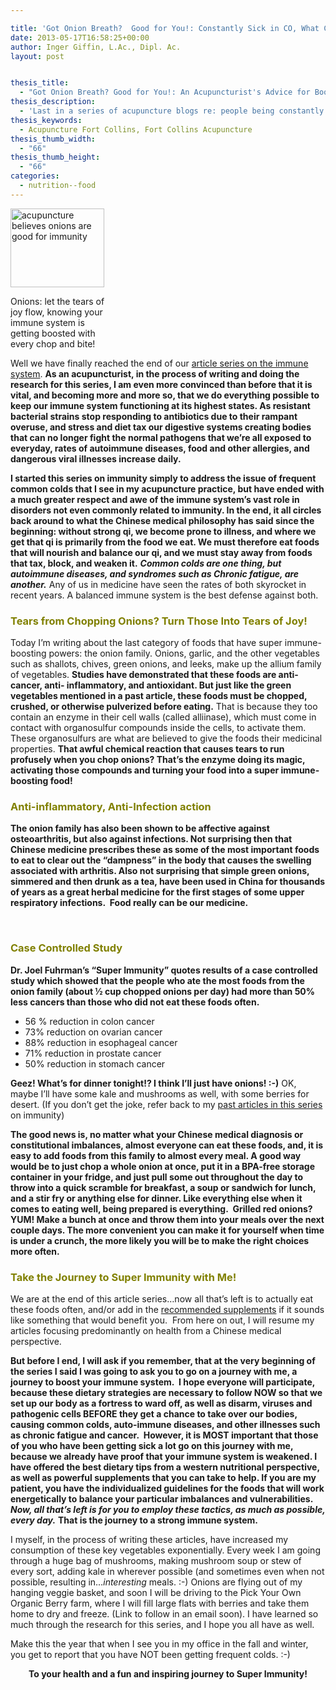 ```yaml
---

title: 'Got Onion Breath?  Good for You!: Constantly Sick in CO, What Can We Do? Part VII'
date: 2013-05-17T16:58:25+00:00
author: Inger Giffin, L.Ac., Dipl. Ac.
layout: post


thesis_title:
  - "Got Onion Breath? Good for You!: An Acupuncturist's Advice for Boosting Your Immunity. Constantly Sick in CO: Part VII"
thesis_description:
  - 'Last in a series of acupuncture blogs re: people being constantly sick in CO, and what we can do about it. '
thesis_keywords:
  - Acupuncture Fort Collins, Fort Collins Acupuncture
thesis_thumb_width:
  - "66"
thesis_thumb_height:
  - "66"
categories:
  - nutrition--food
---
```

<div id="attachment_1505" style="width: 160px" class="wp-caption alignleft">
  <a href="http://www.wisdomwaysacupuncture.com/wp-content/uploads/2013/05/onions-and-garlic.jpg"><img class="size-thumbnail wp-image-1505" title="onions and garlic acupuncture" src="http://www.wisdomwaysacupuncture.com/wp-content/uploads/2013/05/onions-and-garlic-150x126.jpg" alt="acupuncture believes onions are good for immunity" width="150" height="126" srcset="http://www.wisdomwaysacupuncture.com/wp-content/uploads/2013/05/onions-and-garlic-150x126.jpg 150w, http://www.wisdomwaysacupuncture.com/wp-content/uploads/2013/05/onions-and-garlic.jpg 245w" sizes="(max-width: 150px) 100vw, 150px" /></a>
  
  <p class="wp-caption-text">
    Onions: let the tears of joy flow, knowing your immune system is getting boosted with every chop and bite!
  </p>
</div>

Well we have finally reached the end of our <a href="http://r20.rs6.net/tn.jsp?e=001iYIyF_Q1yDjqgfHyFzuElv_8K7x4N1XBaoJN9UoUml4LLSE0lt7h1OmQx_HFafddlsn61jIpum4IsjhDjwaFuQMeO8xrCgydP1r_PcerUg7xIZcHIL_VKDBXs_bY5O9Pjd3pmElE9MRMbETf2DePXej6PfVMjxCyDzofmrJlL14=" target="_blank" rel="noopener">article series on the immune system</a>. **As an acupuncturist, in the process of writing and doing the research for this series, I am even more convinced than before that it is vital, and becoming more and more so, that we do everything possible to keep our immune system functioning at its highest states. As resistant bacterial strains stop responding to antibiotics due to their rampant overuse, and stress and diet tax our digestive systems creating bodies that can no longer fight the normal pathogens that we&#8217;re all exposed to everyday, rates of autoimmune diseases, food and other allergies, and dangerous viral illnesses increase daily.**

**I started this series on immunity simply to address the issue of frequent common colds that I see in my acupuncture practice, but have ended with a much greater respect and awe of the immune system&#8217;s vast role in disorders not even commonly related to immunity. In the end, it all circles back around to what the Chinese medical philosophy has said since the beginning: without strong qi, we become prone to illness, and where we get that qi is primarily from the food we eat. We must therefore eat foods that will nourish and balance our qi, and we must stay away from foods that tax, block, and weaken it.** _**Common colds are one thing, but autoimmune diseases, and syndromes such as Chronic fatigue, are another.**_ Any of us in medicine have seen the rates of both skyrocket in recent years. A balanced immune system is the best defense against both.

### <span style="color: #808000;"><strong>Tears from Chopping Onions? Turn Those Into Tears of Joy!</strong></span>

Today I&#8217;m writing about the last category of foods that have super immune-boosting powers: the onion family. Onions, garlic, and the other vegetables such as shallots, chives, green onions, and leeks, make up the allium family of vegetables. **Studies have demonstrated that these foods are anti-cancer, anti- inflammatory, and antioxidant. But just like the green vegetables mentioned in a past article, these foods must be chopped, crushed, or otherwise pulverized before eating.** That is because they too contain an enzyme in their cell walls (called alliinase), which must come in contact with organosulfur compounds inside the cells, to activate them. These organosulfurs are what are believed to give the foods their medicinal properties. **That awful chemical reaction that causes tears to run profusely when you chop onions? That&#8217;s the enzyme doing its magic, activating those compounds and turning your food into a super immune-boosting food!** 

### 

### <span style="color: #808000;"><strong>Anti-inflammatory, Anti-Infection action</strong></span>

**The onion family has also been shown to be affective against osteoarthritis, but also against infections. Not surprising then that Chinese medicine prescribes these as some of the most important foods to eat to clear out the &#8220;dampness&#8221; in the body that causes the swelling associated with arthritis. Also not surprising that simple green onions, simmered and then drunk as a tea, have been used in China for thousands of years as a great herbal medicine for the first stages of some upper respiratory infections.  Food really can be our medicine.** 

&nbsp;

### <span style="color: #808000;"><strong>Case Controlled Study</strong></span>

**Dr. Joel Fuhrman&#8217;s &#8220;Super Immunity&#8221; quotes results of a case controlled study which showed that the people who ate the most foods from the onion family (about ½ cup chopped onions per day) had more than 50% less cancers than those who did not eat these foods often.**

  * 56 % reduction in colon cancer
  * 73% reduction on ovarian cancer
  * 88% reduction in esophageal cancer
  * 71% reduction in prostate cancer
  * 50% reduction in stomach cancer

**Geez! What&#8217;s for dinner tonight!? I think I&#8217;ll just have onions! :-)** OK, maybe I&#8217;ll have some kale and mushrooms as well, with some berries for desert. (If you don&#8217;t get the joke, refer back to my <a href="http://r20.rs6.net/tn.jsp?e=001iYIyF_Q1yDjqgfHyFzuElv_8K7x4N1XBaoJN9UoUml4LLSE0lt7h1OmQx_HFafddlsn61jIpum4IsjhDjwaFuQMeO8xrCgydP1r_PcerUg7xIZcHIL_VKDBXs_bY5O9Pjd3pmElE9MRMbETf2DePXej6PfVMjxCyDzofmrJlL14=" target="_blank" rel="noopener">past articles in this series</a> on immunity)

**The good news is, no matter what your Chinese medical diagnosis or constitutional imbalances, almost everyone can eat these foods, and, it is easy to add foods from this family to almost every meal. A good way would be to just chop a whole onion at once, put it in a BPA-free storage container in your fridge, and just pull some out throughout the day to throw into a quick scramble for breakfast, a soup or sandwich for lunch, and a stir fry or anything else for dinner. Like everything else when it comes to eating well, being prepared is everything.  Grilled red onions?  YUM! Make a bunch at once and throw them into your meals over the next couple days. The more convenient you can make it for yourself when time is under a crunch, the more likely you will be to make the right choices more often.**

### <span style="color: #808000;"><strong>Take the Journey to Super Immunity with Me!</strong></span>

We are at the end of this article series&#8230;now all that&#8217;s left is to actually eat these foods often, and/or add in the [recommended supplements](http://www.wisdomwaysacupuncture.com/2013/05/09/when-youre-constantly-sick-and-constantly-sick-in-co-part-vi-when-your-diet-just-isnt-cutting-it-these-supplements-can-be-the-missing-link/) if it sounds like something that would benefit you.  From here on out, I will resume my articles focusing predominantly on health from a Chinese medical perspective.

**But before I end, I will ask if you remember, that at the very beginning of the series I said I was going to ask you to go on a journey with me, a journey to boost your immune system.  I hope everyone will participate, because these dietary strategies are necessary to follow NOW so that we set up our body as a fortress to ward off, as well as disarm, viruses and pathogenic cells BEFORE they get a chance to take over our bodies, causing common colds, auto-immune diseases, and other illnesses such as chronic fatigue and cancer.  However, it is MOST important that those of you who have been getting sick a lot go on this journey with me, because we already have proof that your immune system is weakened. I have offered the best dietary tips from a western nutritional perspective, as well as powerful supplements that you can take to help. If you are my patient, you have the individualized guidelines for the foods that will work energetically to balance your particular imbalances and vulnerabilities.** _**Now, all that&#8217;s left is for you to employ these tactics, as much as possible, every day.**_ **That is the journey to a strong immune system.**

I myself, in the process of writing these articles, have increased my consumption of these key vegetables exponentially. Every week I am going through a huge bag of mushrooms, making mushroom soup or stew of every sort, adding kale in wherever possible (and sometimes even when not possible, resulting in&#8230;_interesting_ meals. :-) Onions are flying out of my hanging veggie basket, and soon I will be driving to the Pick Your Own Organic Berry farm, where I will fill large flats with berries and take them home to dry and freeze. (Link to follow in an email soon). I have learned so much through the research for this series, and I hope you all have as well.

Make this the year that when I see you in my office in the fall and winter, you get to report that you have NOT been getting frequent colds. :-)

<p style="text-align: center;">
  <strong>To your health and a fun and inspiring journey to Super Immunity! </strong>
</p>